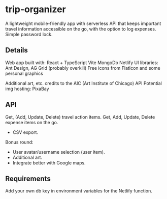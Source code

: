 # trip-organizer
A lightweight mobile-friendly app with serverless API that keeps important travel information accessible on the go, with the option to log expenses. Simple password lock.

## Details
Web app built with:
React + TypeScript
Vite
MongoDb
Netlify
UI libraries: Ant Design, AG Grid (probably overkill)
Free icons from FlatIcon and some personal graphics

Additional art, etc. credits to the AIC (Art Institute of Chicago) API
Potential img hosting: PixaBay

## API
Get, (Add, Update, Delete) travel action items.
Get, Add, Update, Delete expense items on the go. 
- CSV export.

Bonus round:
- User avatar/username selection (user item).
- Additional art.
- Integrate better with Google maps.

## Requirements
Add your own db key in environment variables for the Netlify function.
